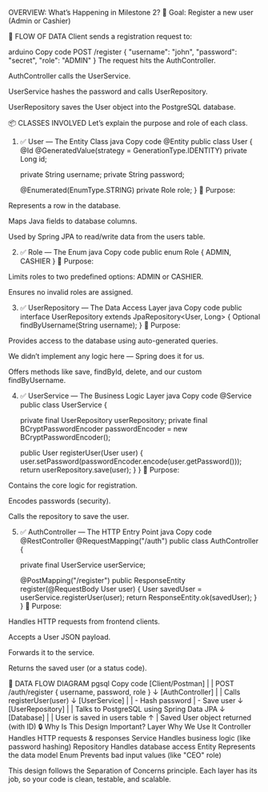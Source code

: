  OVERVIEW: What’s Happening in Milestone 2?
🎯 Goal: Register a new user (Admin or Cashier)

🧭 FLOW OF DATA
Client sends a registration request to:

arduino
Copy code
POST /register
{
  "username": "john",
  "password": "secret",
  "role": "ADMIN"
}
The request hits the AuthController.

AuthController calls the UserService.

UserService hashes the password and calls UserRepository.

UserRepository saves the User object into the PostgreSQL database.

📦 CLASSES INVOLVED
Let’s explain the purpose and role of each class.

1. ✅ User — The Entity Class
java
Copy code
@Entity
public class User {
    @Id
    @GeneratedValue(strategy = GenerationType.IDENTITY)
    private Long id;

    private String username;
    private String password;

    @Enumerated(EnumType.STRING)
    private Role role;
}
🔹 Purpose:

Represents a row in the database.

Maps Java fields to database columns.

Used by Spring JPA to read/write data from the users table.

2. ✅ Role — The Enum
java
Copy code
public enum Role {
    ADMIN,
    CASHIER
}
🔹 Purpose:

Limits roles to two predefined options: ADMIN or CASHIER.

Ensures no invalid roles are assigned.

3. ✅ UserRepository — The Data Access Layer
java
Copy code
public interface UserRepository extends JpaRepository<User, Long> {
    Optional<User> findByUsername(String username);
}
🔹 Purpose:

Provides access to the database using auto-generated queries.

We didn’t implement any logic here — Spring does it for us.

Offers methods like save, findById, delete, and our custom findByUsername.

4. ✅ UserService — The Business Logic Layer
java
Copy code
@Service
public class UserService {

    private final UserRepository userRepository;
    private final BCryptPasswordEncoder passwordEncoder = new BCryptPasswordEncoder();

    public User registerUser(User user) {
        user.setPassword(passwordEncoder.encode(user.getPassword()));
        return userRepository.save(user);
    }
}
🔹 Purpose:

Contains the core logic for registration.

Encodes passwords (security).

Calls the repository to save the user.

5. ✅ AuthController — The HTTP Entry Point
java
Copy code
@RestController
@RequestMapping("/auth")
public class AuthController {

    private final UserService userService;

    @PostMapping("/register")
    public ResponseEntity<User> register(@RequestBody User user) {
        User savedUser = userService.registerUser(user);
        return ResponseEntity.ok(savedUser);
    }
}
🔹 Purpose:

Handles HTTP requests from frontend clients.

Accepts a User JSON payload.

Forwards it to the service.

Returns the saved user (or a status code).

🔄 DATA FLOW DIAGRAM
pgsql
Copy code
[Client/Postman]
     |
     |  POST /auth/register  { username, password, role }
     ↓
[AuthController]
     |
     |  Calls registerUser(user)
     ↓
[UserService]
     |
     |  - Hash password
     |  - Save user
     ↓
[UserRepository]
     |
     |  Talks to PostgreSQL using Spring Data JPA
     ↓
[Database]
     |
     |  User is saved in users table
     ↑
     |  Saved User object returned (with ID)
🔒 Why Is This Design Important?
Layer	Why We Use It
Controller	Handles HTTP requests & responses
Service	Handles business logic (like password hashing)
Repository	Handles database access
Entity	Represents the data model
Enum	Prevents bad input values (like "CEO" role)

This design follows the Separation of Concerns principle. Each layer has its job, so your code is clean, testable, and scalable.